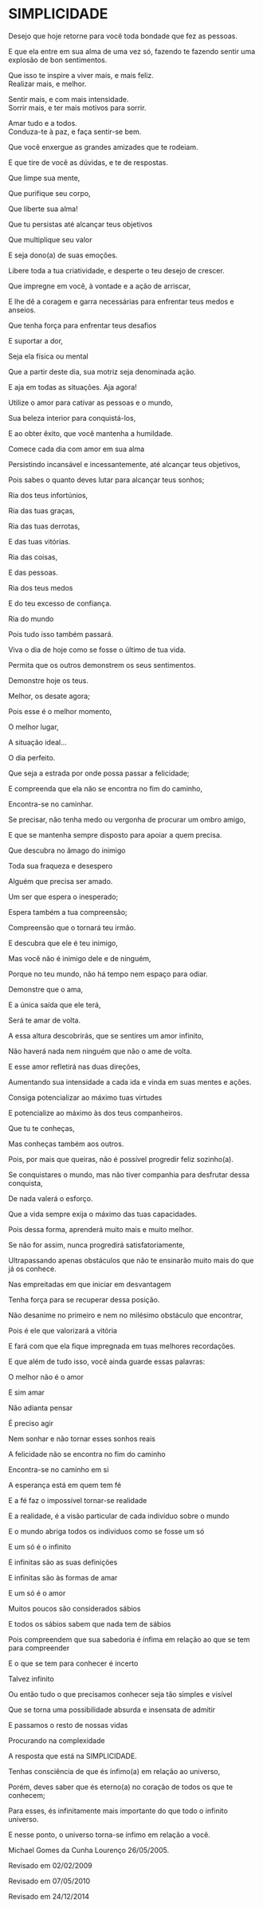 
# SIMPLICIDADE

Desejo que hoje retorne para você toda bondade que fez as pessoas.

E que ela entre em sua alma de uma vez só, fazendo te fazendo sentir uma explosão de bon sentimentos.

Que isso te inspire a viver mais, e mais feliz.  
Realizar mais, e melhor.

Sentir mais, e com mais intensidade.   
Sorrir mais, e ter mais motivos para sorrir.


Amar tudo e a todos.  
Conduza-te à paz, e faça sentir-se bem.

Que você enxergue as grandes amizades que te rodeiam.

E que tire de você as dúvidas, e te de respostas.

Que limpe sua mente,

Que purifique seu corpo,

Que liberte sua alma!

Que tu persistas até alcançar teus objetivos

Que multiplique seu valor

E seja dono(a) de suas emoções.


Libere toda a tua criatividade, e desperte o teu desejo de crescer.

Que impregne em você, à vontade e a ação de arriscar,

E lhe dê a coragem e garra necessárias para enfrentar teus medos e anseios.


Que tenha força para enfrentar teus desafios

E suportar a dor,

Seja ela física ou mental


Que a partir deste dia, sua motriz seja denominada ação.

E aja em todas as situações. Aja agora!


Utilize o amor para cativar as pessoas e o mundo,

Sua beleza interior para conquistá-los,

E ao obter êxito, que você mantenha a humildade.


Comece cada dia com amor em sua alma

Persistindo incansável e incessantemente, até alcançar teus objetivos,

Pois sabes o quanto deves lutar para alcançar teus sonhos;

Ria dos teus infortúnios,

Ria das tuas graças,

Ria das tuas derrotas,

E das tuas vitórias.

Ria das coisas,

E das pessoas.

Ria dos teus medos

E do teu excesso de confiança.

Ria do mundo

Pois tudo isso também passará.

Viva o dia de hoje como se fosse o último de tua vida.

Permita que os outros demonstrem os seus sentimentos.

Demonstre hoje os teus.

Melhor, os desate agora;

Pois esse é o melhor momento,

O melhor lugar,

A situação ideal...

O dia perfeito.


Que seja a estrada por onde possa passar a felicidade;

E compreenda que ela não se encontra no fim do caminho,

Encontra-se no caminhar.

Se precisar, não tenha medo ou vergonha de procurar um ombro amigo,

E que se mantenha sempre disposto para apoiar a quem precisa.


Que descubra no âmago do inimigo

Toda sua fraqueza e desespero

Alguém que precisa ser amado.

Um ser que espera o inesperado;

Espera também a tua compreensão;

Compreensão que o tornará teu irmão.

E descubra que ele é teu inimigo,

Mas você não é inimigo dele e de ninguém,

Porque no teu mundo, não há tempo nem espaço para odiar.

Demonstre que o ama,

E a única saída que ele terá,

Será te amar de volta.

A essa altura descobrirás, que se sentires um amor infinito,

Não haverá nada nem ninguém que não o ame de volta.

E esse amor refletirá nas duas direções,

Aumentando sua intensidade a cada ida e vinda em suas mentes e ações.



Consiga potencializar ao máximo tuas virtudes

E potencialize ao máximo às dos teus companheiros.


Que tu te conheças,

Mas conheças também aos outros.

Pois, por mais que queiras, não é possível progredir feliz sozinho(a).

Se conquistares o mundo, mas não tiver companhia para desfrutar dessa conquista,

De nada valerá o esforço.


Que a vida sempre exija o máximo das tuas capacidades.

Pois dessa forma, aprenderá muito mais e muito melhor.

Se não for assim, nunca progredirá satisfatoriamente,

Ultrapassando apenas obstáculos que não te ensinarão muito mais do que já os conhece.


Nas empreitadas em que iniciar em desvantagem

Tenha força para se recuperar dessa posição.

Não desanime no primeiro e nem no milésimo obstáculo que encontrar,

Pois é ele que valorizará a vitória

E fará com que ela fique impregnada em tuas melhores recordações.


E que além de tudo isso, você ainda guarde essas palavras:


O melhor não é o amor

E sim amar

Não adianta pensar

É preciso agir

Nem sonhar e não tornar esses sonhos reais

A felicidade não se encontra no fim do caminho

Encontra-se no caminho em si

A esperança está em quem tem fé

E a fé faz o impossível tornar-se realidade

E a realidade, é a visão particular de cada indivíduo sobre o mundo

E o mundo abriga todos os indivíduos como se fosse um só

E um só é o infinito

E infinitas são as suas definições

E infinitas são às formas de amar

E um só é o amor

Muitos poucos são considerados sábios

E todos os sábios sabem que nada tem de sábios

Pois compreendem que sua sabedoria é ínfima em relação ao que se tem para compreender

E o que se tem para conhecer é incerto

Talvez infinito

Ou então tudo o que precisamos conhecer seja tão simples e visível

Que se torna uma possibilidade absurda e insensata de admitir

E passamos o resto de nossas vidas

Procurando na complexidade

A resposta que está na SIMPLICIDADE.


Tenhas consciência de que és ínfimo(a) em relação ao universo,

Porém, deves saber que és eterno(a) no coração de todos os que te conhecem;

Para esses, és infinitamente mais importante do que todo o infinito universo.

E nesse ponto, o universo torna-se ínfimo em relação a você.


Michael Gomes da Cunha Lourenço 26/05/2005.

Revisado em 02/02/2009

Revisado em 07/05/2010

Revisado em 24/12/2014

